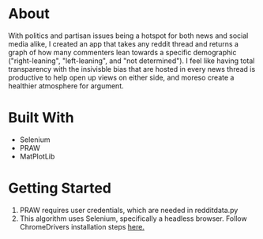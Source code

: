 # About
With politics and partisan issues being a hotspot for both news and social media alike, I created an app that takes any reddit thread and returns a graph of how many commenters 
lean towards a specific demographic ("right-leaning", "left-leaning", and "not determined"). I feel like having total transparency with the insivisble bias that are hosted in every 
news thread is productive to help open up views on either side, and moreso create a healthier atmosphere for argument.

# Built With
- Selenium
- PRAW
- MatPlotLib

# Getting Started
1. PRAW requires user credentials, which are needed in redditdata.py
2. This algorithm uses Selenium, specifically a headless browser. Follow ChromeDrivers installation steps [here.](https://chromedriver.chromium.org/getting-started)
